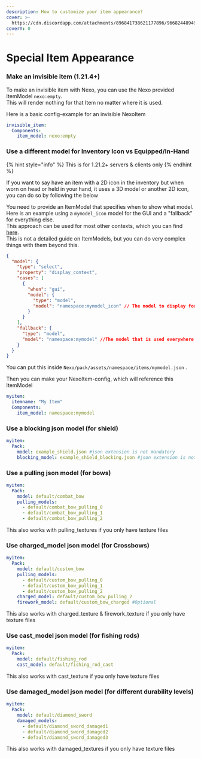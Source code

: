 ```yaml
---
description: How to customize your item appearance?
cover: >-
  https://cdn.discordapp.com/attachments/896841738621177896/966824489490976798/unknown.png
coverY: 0
---
```


# Special Item Appearance

### Make an invisible item (1.21.4+)

To make an invisible item with Nexo, you can use the Nexo provided ItemModel `nexo:empty`.\
This will render nothing for that Item no matter where it is used.

Here is a basic config-example for an invisible NexoItem

```yaml
invisible_item:
  Components:
    item_model: nexo:empty
```

### Use a different model for Inventory Icon vs Equipped/In-Hand

{% hint style="info" %}
This is for 1.21.2+ servers & clients only
{% endhint %}

If you want to say have an item with a 2D icon in the inventory but when worn on head or held in your hand, it uses a 3D model or another 2D icon, you can do so by following the below

You need to provide an ItemModel that specifies when to show what model.\
Here is an example using a `mymodel_icon` model for the GUI and a "fallback" for everything else.\
This approach can be used for most other contexts, which you can find [here](https://minecraft.wiki/w/Items_model_definition#display_context).\
This is not a detailed guide on ItemModels, but you can do very complex things with them beyond this.

```json
{
  "model": {
    "type": "select",
    "property": "display_context",
    "cases": [
      {
        "when": "gui",
        "model": {
          "type": "model",
          "model": "namespace:mymodel_icon" // The model to display for the GUI
        }
      }
    ],
    "fallback": {
      "type": "model",
      "model": "namespace:mymodel" //The model that is used everywhere else
    }
  }
}
```

You can put this inside `Nexo/pack/assets/namespace/items/mymodel.json` .

Then you can make your NexoItem-config, which will reference this ItemModel

```yaml
myitem:
  itemname: "My Item"
  Components:
    item_model: namespace:mymodel
```

### Use a blocking json model (for shield)

```yaml
myitem:
  Pack:
    model: example_shield.json #json extension is not mandatory
    blocking_model: example_shield_blocking.json #json extension is not mandatory
```

### Use a pulling json model (for bows)

```yaml
myitem:
  Pack:
    model: default/combat_bow
    pulling_models:
      - default/combat_bow_pulling_0
      - default/combat_bow_pulling_1
      - default/combat_bow_pulling_2
```

This also works with pulling\_textures if you only have texture files

### Use charged\_model json model (for Crossbows)

```yml
myitem:
  Pack:
    model: default/custom_bow
    pulling_models:
      - default/custom_bow_pulling_0
      - default/custom_bow_pulling_1
      - default/custom_bow_pulling_2
    charged_model: default/custom_bow_pulling_2
    firework_model: default/custom_bow_charged #Optional
```

This also works with charged\_texture & firework\_texture if you only have texture files

### Use cast\_model json model (for fishing rods)

```yml
myitem:
  Pack:
    model: default/fishing_rod
    cast_model: default/fishing_rod_cast
```

This also works with cast\_texture if you only have texture files

### Use damaged\_model json model (for different durability levels)

```yml
myitem:
  Pack:
    model: default/diamond_sword
    damaged_models:
      - default/diamond_sword_damaged1
      - default/diamond_sword_damaged2
      - default/diamond_sword_damaged3
```

This also works with damaged\_textures if you only have texture files
